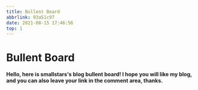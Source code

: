 ```yaml
---
title: Bullent Board
abbrlink: 93a51c97
date: 2021-08-15 17:46:56
top: 1
---
```


# Bullent Board

**Hello, here is smallstars's blog bullent board! I hope you will like my blog, and you can also leave your link in the comment area, thanks.**
